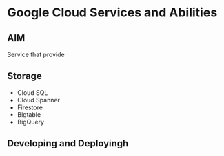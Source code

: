 # Google Cloud Services and Abilities

## AIM 

Service that provide 

## Storage

- Cloud SQL
- Cloud Spanner
- Firestore
- Bigtable
- BigQuery


## Developing and Deployingh

